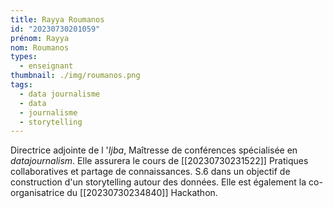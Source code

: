 ```yaml
---
title: Rayya Roumanos
id: "20230730201059"
prénom: Rayya
nom: Roumanos
types:
  - enseignant
thumbnail: ./img/roumanos.png
tags:
  - data journalisme
  - data
  - journalisme
  - storytelling
---
```


Directrice adjointe de l '*Ijba*, Maîtresse de conférences spécialisée en *datajournalism*.
Elle assurera le cours de [[20230730231522]] Pratiques collaboratives et partage de connaissances. S.6 dans un objectif de construction d'un storytelling autour des données.
Elle est également la co-organisatrice du [[20230730234840]] Hackathon.